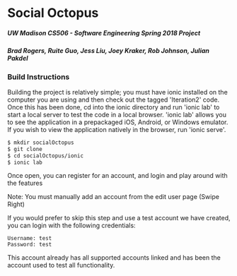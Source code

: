 # Social Octopus
##### UW Madison CS506 - Software Engineering Spring 2018 Project
##### Brad Rogers, Ruite Guo, Jess Liu, Joey Kraker, Rob Johnson, Julian Pakdel

### Build Instructions

Building the project is relatively simple; you must have ionic installed on the computer you are using and then check out the tagged 'Iteration2' code.  Once this has been done, cd into the ionic directory and run 'ionic lab' to start a local server to test the code in a local browser.  'ionic lab' allows you to see the application in a prepackaged iOS, Android, or Windows emulator.  If you wish to view the application natively in the browser, run 'ionic serve'.  

```sh
$ mkdir socialOctopus
$ git clone 
$ cd socialOctopus/ionic
$ ionic lab
```

Once open, you can register for an account, and login and play around with the features

Note: You must manually add an account from the edit user page (Swipe Right)

If you would prefer to skip this step and use a test account we have created, you can login with the following credentials: 

    Username: test
    Password: test

This account already has all supported accounts linked and has been the account used to test all functionality.
